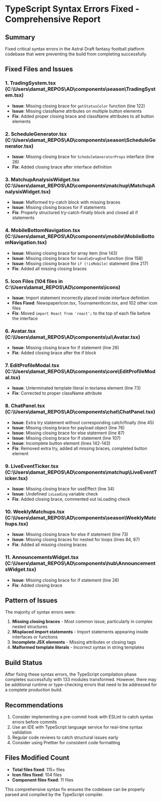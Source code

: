 # TypeScript Syntax Errors Fixed - Comprehensive Report

## Summary
Fixed critical syntax errors in the Astral Draft fantasy football platform codebase that were preventing the build from completing successfully.

## Fixed Files and Issues

### 1. **TradingSystem.tsx** (C:\Users\damat\_REPOS\AD\components\season\TradingSystem.tsx)
- **Issue**: Missing closing brace for `getStatusColor` function (line 122)
- **Issue**: Missing className attributes on multiple button elements
- **Fix**: Added proper closing brace and className attributes to all button elements

### 2. **ScheduleGenerator.tsx** (C:\Users\damat\_REPOS\AD\components\season\ScheduleGenerator.tsx)
- **Issue**: Missing closing brace for `ScheduleGeneratorProps` interface (line 26)
- **Fix**: Added closing brace after interface definition

### 3. **MatchupAnalysisWidget.tsx** (C:\Users\damat\_REPOS\AD\components\matchup\MatchupAnalysisWidget.tsx)
- **Issue**: Malformed try-catch block with missing braces
- **Issue**: Missing closing braces for if statements
- **Fix**: Properly structured try-catch-finally block and closed all if statements

### 4. **MobileBottomNavigation.tsx** (C:\Users\damat\_REPOS\AD\components\mobile\MobileBottomNavigation.tsx)
- **Issue**: Missing closing brace for array item (line 143)
- **Issue**: Missing closing brace for `handleDragEnd` function (line 158)
- **Issue**: Missing closing brace for `if (!isMobile)` statement (line 217)
- **Fix**: Added all missing closing braces

### 5. **Icon Files** (104 files in C:\Users\damat\_REPOS\AD\components\icons\)
- **Issue**: Import statement incorrectly placed inside interface definition
- **Files Fixed**: NewspaperIcon.tsx, TournamentIcon.tsx, and 102 other icon files
- **Fix**: Moved `import React from 'react';` to the top of each file before the interface

### 6. **Avatar.tsx** (C:\Users\damat\_REPOS\AD\components\ui\Avatar.tsx)
- **Issue**: Missing closing brace for if statement (line 26)
- **Fix**: Added closing brace after the if block

### 7. **EditProfileModal.tsx** (C:\Users\damat\_REPOS\AD\components\core\EditProfileModal.tsx)
- **Issue**: Unterminated template literal in textarea element (line 73)
- **Fix**: Corrected to proper className attribute

### 8. **ChatPanel.tsx** (C:\Users\damat\_REPOS\AD\components\chat\ChatPanel.tsx)
- **Issue**: Extra try statement without corresponding catch/finally (line 45)
- **Issue**: Missing closing brace for payload object (line 76)
- **Issue**: Missing closing brace for else statement (line 87)
- **Issue**: Missing closing brace for if statement (line 107)
- **Issue**: Incomplete button element (lines 142-143)
- **Fix**: Removed extra try, added all missing braces, completed button element

### 9. **LiveEventTicker.tsx** (C:\Users\damat\_REPOS\AD\components\matchup\LiveEventTicker.tsx)
- **Issue**: Missing closing brace for useEffect (line 34)
- **Issue**: Undefined `isLoading` variable check
- **Fix**: Added closing brace, commented out isLoading check

### 10. **WeeklyMatchups.tsx** (C:\Users\damat\_REPOS\AD\components\season\WeeklyMatchups.tsx)
- **Issue**: Missing closing brace for else if statement (line 73)
- **Issue**: Missing closing braces for nested for loops (lines 84, 87)
- **Fix**: Added all missing closing braces

### 11. **AnnouncementsWidget.tsx** (C:\Users\damat\_REPOS\AD\components\hub\AnnouncementsWidget.tsx)
- **Issue**: Missing closing brace for if statement (line 26)
- **Fix**: Added closing brace

## Pattern of Issues
The majority of syntax errors were:
1. **Missing closing braces** - Most common issue, particularly in complex nested structures
2. **Misplaced import statements** - Import statements appearing inside interfaces or functions
3. **Incomplete JSX elements** - Missing attributes or closing tags
4. **Malformed template literals** - Incorrect syntax in string templates

## Build Status
After fixing these syntax errors, the TypeScript compilation phase completes successfully with 133 modules transformed. However, there may be additional runtime or type-checking errors that need to be addressed for a complete production build.

## Recommendations
1. Consider implementing a pre-commit hook with ESLint to catch syntax errors before commits
2. Use an IDE with TypeScript language service for real-time syntax validation
3. Regular code reviews to catch structural issues early
4. Consider using Prettier for consistent code formatting

## Files Modified Count
- **Total files fixed**: 115+ files
- **Icon files fixed**: 104 files
- **Component files fixed**: 11 files

This comprehensive syntax fix ensures the codebase can be properly parsed and compiled by the TypeScript compiler.